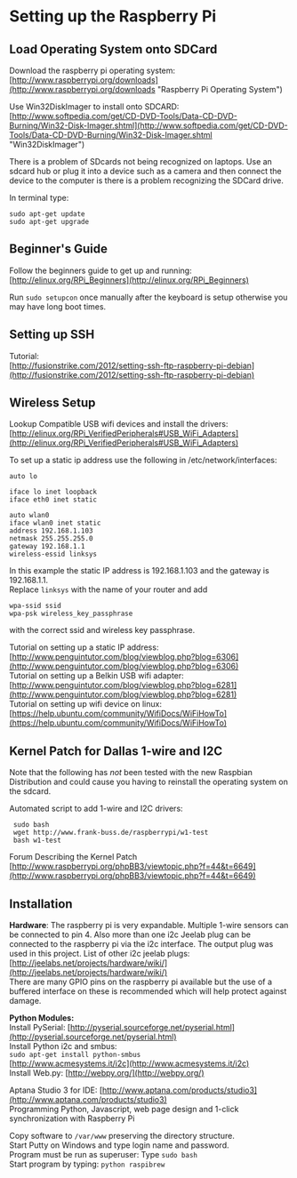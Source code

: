 # Setting up the Raspberry Pi

## Load Operating System onto SDCard

Download the raspberry pi operating system:
[http://www.raspberrypi.org/downloads](http://www.raspberrypi.org/downloads "Raspberry Pi Operating System")

Use Win32DiskImager to install onto SDCARD:  
[http://www.softpedia.com/get/CD-DVD-Tools/Data-CD-DVD-Burning/Win32-Disk-Imager.shtml](http://www.softpedia.com/get/CD-DVD-Tools/Data-CD-DVD-Burning/Win32-Disk-Imager.shtml "Win32DiskImager")

There is a problem of SDcards not being recognized on laptops.  Use an sdcard hub or plug it into a device such as a camera and then connect the device to the computer is there is a problem recognizing the SDCard drive.

In terminal type:	  
	
	sudo apt-get update		
	sudo apt-get upgrade

## Beginner's Guide 

Follow the beginners guide to get up and running:  
[http://elinux.org/RPi_Beginners](http://elinux.org/RPi_Beginners)

Run `sudo setupcon` once manually after the keyboard is setup otherwise you may have long boot times.

## Setting up SSH
Tutorial:  
[http://fusionstrike.com/2012/setting-ssh-ftp-raspberry-pi-debian](http://fusionstrike.com/2012/setting-ssh-ftp-raspberry-pi-debian)

## Wireless Setup

Lookup Compatible USB wifi devices and install the drivers:  
[http://elinux.org/RPi_VerifiedPeripherals#USB_WiFi_Adapters](http://elinux.org/RPi_VerifiedPeripherals#USB_WiFi_Adapters)

To set up a static ip address use the following in /etc/network/interfaces:
	
	auto lo

	iface lo inet loopback
	iface eth0 inet static

	auto wlan0
	iface wlan0 inet static
	address 192.168.1.103
	netmask 255.255.255.0
	gateway 192.168.1.1
	wireless-essid linksys

In this example the static IP address is 192.168.1.103 and the gateway is 192.168.1.1.  
Replace `linksys` with the name of your router and add

	wpa-ssid ssid
	wpa-psk wireless_key_passphrase 

with the correct ssid and wireless key passphrase.

Tutorial on setting up a static IP address:          
[http://www.penguintutor.com/blog/viewblog.php?blog=6306](http://www.penguintutor.com/blog/viewblog.php?blog=6306)          
Tutorial on setting up a Belkin USB wifi adapter:  
[http://www.penguintutor.com/blog/viewblog.php?blog=6281](http://www.penguintutor.com/blog/viewblog.php?blog=6281)  
Tutorial on setting up wifi device on linux:  
[https://help.ubuntu.com/community/WifiDocs/WiFiHowTo](https://help.ubuntu.com/community/WifiDocs/WiFiHowTo)

## Kernel Patch for Dallas 1-wire and I2C

Note that the following has *not* been tested with the new Raspbian Distribution and could cause you having to reinstall the operating system on the sdcard.

Automated script to add 1-wire and I2C drivers:  

     sudo bash
     wget http://www.frank-buss.de/raspberrypi/w1-test
     bash w1-test

Forum Describing the Kernel Patch  
[http://www.raspberrypi.org/phpBB3/viewtopic.php?f=44&t=6649](http://www.raspberrypi.org/phpBB3/viewtopic.php?f=44&t=6649) 


## Installation 

**Hardware**:
The raspberry pi is very expandable. 
Multiple 1-wire sensors can be connected to pin 4. 
Also more than one i2c Jeelab plug can be connected to the raspberry pi via the i2c interface.  The output plug was used in this project.  List of other i2c jeelab plugs:  
[http://jeelabs.net/projects/hardware/wiki/](http://jeelabs.net/projects/hardware/wiki/)  
There are many GPIO pins on the raspberry pi available but the use of a buffered interface on these is recommended which will help protect against damage.

**Python Modules:**  
Install PySerial:
[http://pyserial.sourceforge.net/pyserial.html](http://pyserial.sourceforge.net/pyserial.html)  
Install Python i2c and smbus:  
	`sudo apt-get install python-smbus`                
[http://www.acmesystems.it/i2c](http://www.acmesystems.it/i2c)  
Install Web.py:
[http://webpy.org/](http://webpy.org/)

Aptana Studio 3 for IDE:
[http://www.aptana.com/products/studio3](http://www.aptana.com/products/studio3)  
Programming Python, Javascript, web page design and 1-click synchronization with Raspberry Pi

Copy software to `/var/www` preserving the directory structure.     
Start Putty on Windows and type login name and password.      
Program must be run as superuser:  Type `sudo bash`      
Start program by typing: `python raspibrew`

